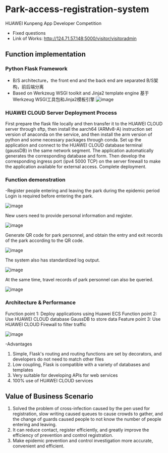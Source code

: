 # Park-access-registration-system
HUAWEI Kunpeng App Developer Competition
- Fixed questions
- Link of Works: http://124.71.57.148:5000/visitor/visitoradmin

## Function implementation
### Python Flask Framework
* B/S architecture，the front end and the back end are separated B/S架构，前后端分离
* Based on Werkzeug WSGI toolkit and Jinja2 template engine 基于Werkzeug WSGI工具包和Jinja2模板引擎
![image](https://user-images.githubusercontent.com/57136383/185093349-c3752549-4344-4874-b7ea-c4fd57e54520.png)
### HUAWEI CLOUD Server Deployment Process
First prepare the flask file locally and then transfer it to the HUAWEI CLOUD server through sftp, then install the aarch64 (ARMv8-A) instruction set version of anaconda on the service, and then install the arm version of python and some necessary packages through conda.
Set up the application and connect to the HUAWEI CLOUD database terminal (gaussDB) in the same network segment. The application automatically generates the corresponding database and form.
Then develop the corresponding ingress port (ipv4 5000 TCP) on the server firewall to make the application available for external access.
Complete deployment.

### Function demonstration
-Register people entering and leaving the park during the epidemic period
Login is required before entering the park.

![image](https://user-images.githubusercontent.com/57136383/185093634-f8180e27-1863-4b04-9542-a7fc8a5bdc68.png)

New users need to provide personal information and register.

![image](https://user-images.githubusercontent.com/57136383/185093772-d0ef84a6-6543-4def-b403-20451dd4dee2.png)

Generate QR code for park personnel, and obtain the entry and exit records of the park according to the QR code.

![image](https://user-images.githubusercontent.com/57136383/185093983-11701669-3e30-4964-a681-8096d8e8051f.png)

The system also has standardized log output.

![image](https://user-images.githubusercontent.com/57136383/185094158-29b8e935-0323-46c8-9196-2f08713fad30.png)

At the same time, travel records of park personnel can also be queried.

![image](https://user-images.githubusercontent.com/57136383/185094383-dccbe23d-3720-402f-a90c-0c23561bd91b.png)

### Architecture & Performance
Function point 1: Deploy applications using Huawei ECS
Function point 2: Use HUAWEI CLOUD database GaussDB to store data
Feature point 3: Use HUAWEI CLOUD Firewall to filter traffic

![image](https://user-images.githubusercontent.com/57136383/185094831-c339dc0b-c704-4bad-875c-2a898814c5c8.png)

-Advantages
1) Simple, Flask's routing and routing functions are set by decorators, and developers do not need to match other files
2) Low coupling, Flask is compatible with a variety of databases and templates
3) Very suitable for developing APIs for web services
4) 100% use of HUAWEI CLOUD services

## Value of Business Scenario
1) Solved the problem of cross-infection caused by the pen used for registration, slow writing caused queues to cause crowds to gather, and the change of guards caused people to not know the number of people entering and leaving.
2) It can reduce contact, register efficiently, and greatly improve the efficiency of prevention and control registration.
3) Make epidemic prevention and control investigation more accurate, convenient and efficient.


